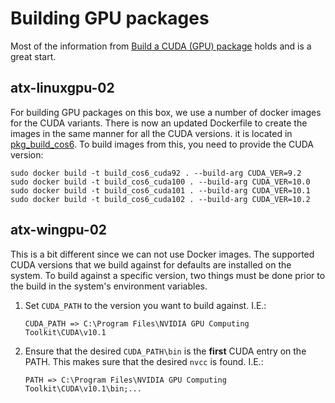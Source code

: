 # Building GPU packages

Most of the information from [Build a CUDA (GPU) package](https://anaconda.atlassian.net/wiki/spaces/AD/pages/1155432453/Build+a+CUDA+GPU+package) holds and is a great start.

## atx-linuxgpu-02

For building GPU packages on this box, we use a number of docker images for the CUDA variants. There is now an updated Dockerfile to create the images in the same manner for all the CUDA versions. it is located in [pkg_build_cos6](./pkg_build_cos6). To build images from this, you need to provide the CUDA version:

```
sudo docker build -t build_cos6_cuda92 . --build-arg CUDA_VER=9.2
sudo docker build -t build_cos6_cuda100 . --build-arg CUDA_VER=10.0
sudo docker build -t build_cos6_cuda101 . --build-arg CUDA_VER=10.1
sudo docker build -t build_cos6_cuda102 . --build-arg CUDA_VER=10.2
```

## atx-wingpu-02

This is a bit different since we can not use Docker images. The supported CUDA versions that we build against for defaults are installed on the system. To build against a specific version, two things must be done prior to the build in the system's environment variables.

1. Set `CUDA_PATH` to the version you want to build against. I.E.:
    ```
    CUDA_PATH => C:\Program Files\NVIDIA GPU Computing Toolkit\CUDA\v10.1
    ```
2. Ensure that the desired `CUDA_PATH\bin` is the **first** CUDA entry on the PATH. This makes sure that the desired `nvcc` is found. I.E.:
    ```
    PATH => C:\Program Files\NVIDIA GPU Computing Toolkit\CUDA\v10.1\bin;...
    ```